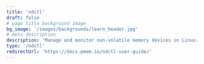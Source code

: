 ```yaml
---
title: 'ndctl'
draft: false
# page title background image
bg_image: '/images/backgrounds/learn_header.jpg'
# meta description
description: 'Manage and monitor non-volatile memory devices in Linux. Create and manage dimms, regions, and namespaces, update firmware, perform secure erase operations, and much more!'
type: '/ndctl'
redirectUrl: 'https://docs.pmem.io/ndctl-user-guide/'
---
```

